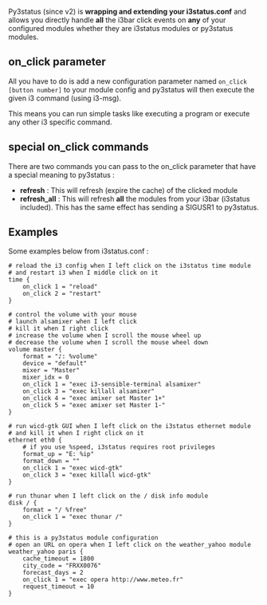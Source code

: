 Py3status (since v2) is **wrapping and extending your i3status.conf** and allows you directly handle **all** the i3bar click events on **any** of your configured modules whether they are i3status modules or py3status modules.

## on_click parameter
All you have to do is add a new configuration parameter named `on_click [button number]` to your module config and py3status will then execute the given i3 command (using i3-msg).

This means you can run simple tasks like executing a program or execute any other i3 specific command.

## special on_click commands
There are two commands you can pass to the on_click parameter that have a special meaning to py3status :

- **refresh** : This will refresh (expire the cache) of the clicked module
- **refresh_all** : This will refresh **all** the modules from your i3bar (i3status included). This has the same effect has sending a SIGUSR1 to py3status.

## Examples
Some examples below from i3status.conf :

    # reload the i3 config when I left click on the i3status time module
    # and restart i3 when I middle click on it
    time {
        on_click 1 = "reload"
        on_click 2 = "restart"
    }

    # control the volume with your mouse
    # launch alsamixer when I left click
    # kill it when I right click
    # increase the volume when I scroll the mouse wheel up
    # decrease the volume when I scroll the mouse wheel down
    volume master {
        format = "♪: %volume"
        device = "default"
        mixer = "Master"
        mixer_idx = 0
        on_click 1 = "exec i3-sensible-terminal alsamixer"
        on_click 3 = "exec killall alsamixer"
        on_click 4 = "exec amixer set Master 1+"
        on_click 5 = "exec amixer set Master 1-"
    }

    # run wicd-gtk GUI when I left click on the i3status ethernet module
    # and kill it when I right click on it
    ethernet eth0 {
        # if you use %speed, i3status requires root privileges
        format_up = "E: %ip"
        format_down = ""
        on_click 1 = "exec wicd-gtk"
        on_click 3 = "exec killall wicd-gtk"
    }

    # run thunar when I left click on the / disk info module
    disk / {
        format = "/ %free"
        on_click 1 = "exec thunar /"
    }

    # this is a py3status module configuration
    # open an URL on opera when I left click on the weather_yahoo module
    weather_yahoo paris {
        cache_timeout = 1800
        city_code = "FRXX0076"
        forecast_days = 2
        on_click 1 = "exec opera http://www.meteo.fr"
        request_timeout = 10
    }
